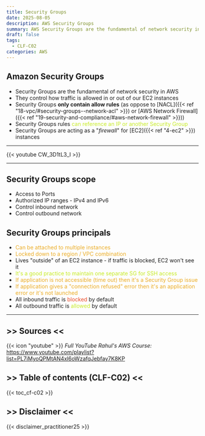 ```yaml
---
title: Security Groups
date: 2025-08-05
description: AWS Security Groups
summary: AWS Security Groups are the fundamental of network security in AWS. They control how traffic is allowed in or out of our EC2 instances...
draft: false
tags:
  - CLF-C02
categories: AWS
---
```

## Amazon Security Groups

- Security Groups are the fundamental of network security in AWS
- They control how traffic is allowed in or out of our EC2 instances
- Security Groups **only contain allow rules** (as oppose to [NACL]({{< ref "18-vpc/#security-groups--network-acl" >}}) or [AWS Network Firewall]({{< ref "19-security-and-compliance/#aws-network-firewall" >}}))
- Security Groups rules <font color=#C7EB25>can reference an IP or another Security Group</font>
- Security Groups are acting as a "_firewall_" for [EC2]({{< ref "4-ec2" >}}) instances

---

{{< youtube CW_3D1tL3_I >}}

---
## Security Groups scope

- Access to Ports
- Authorized IP ranges - IPv4 and IPv6
- Control inbound network
- Control outbound network
## Security Groups principals

- <font color=#EBAC25>Can be attached to multiple instances</font>
- <font color=#EBAC25>Locked down to a region / VPC combination</font>
- Lives "outside" of an EC2 instance - if traffic is blocked, EC2 won't see it
- <font color=#C7EB25>It's a good practice to maintain one separate SG for SSH access</font>
- <font color=#EBAC25>If application is not accessible (time out) then it's a Security Group issue</font>
- <font color=#EBAC25>If application gives a "connection refused" error then it's an application error or it's not launched</font>
- All inbound traffic is <font color=#EB4925>blocked</font> by default
- All outbound traffic is <font color=#C7EB25>allowed</font> by default

---
## >> Sources <<

{{< icon "youtube" >}} _Full YouTube Rahul's AWS Course:_ https://www.youtube.com/playlist?list=PL7iMyoQPMtAN4xl6oWzafqJebfay7K8KP

## >> Table of contents (CLF-C02) <<

{{< toc_cf-c02 >}}
## >> Disclaimer <<

{{< disclaimer_practitioner25 >}}
